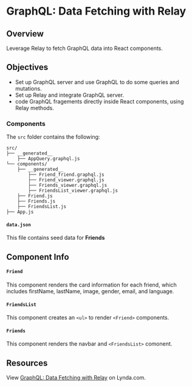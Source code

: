 # GraphQL: Data Fetching with Relay

## Overview

Leverage Relay to fetch GraphQL data into React components.

## Objectives

* Set up GraphQL server and use GraphQL to do some queries and mutations.
* Set up Relay and integrate GraphQL server.
* code GraphQL fragements directly inside React components, using Relay methods.

### Components

The `src` folder contains the following:
```
src/
├── __generated__
    ├── AppQuery.graphql.js
└── components/
    ├── __generated__
        ├── Friend_friend.graphql.js
        ├── Friend_viewer.graphql.js
        ├── Friends_viewer.graphql.js
        ├── FriendsList_viewer.graphql.js
    ├── Friend.js
    ├── Friends.js
    ├── FriendsList.js
├── App.js
```

#### `data.json`

This file contains seed data for __Friends__

## Component Info

#### `Friend`

This component renders the card information for each friend, which includes firstName, lastName, image, gender, email, and language.

#### `FriendsList`

This component creates an `<ul>` to render `<Friend>` components.

#### `Friends`

This component renders the navbar and `<FriendsList>` comonent.

## Resources

<p class='util--hide'>View <a href='https://www.lynda.com/GraphQL-tutorials/GraphQL-Data-Fetching-Relay/595829-2.html'>GraphQL: Data Fetching with Relay</a> on Lynda.com.</p>

